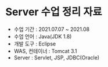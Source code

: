 # Server 수업 정리 자료
- 수업 기간 : 2021.07.07 ~ 2021.08
- 수업 언어 : Java(JDK 1.8)
- 개발 도구 : Eclipse
- WAS, 컨테이너 : Tomcat 3.1
- Server : Servlet, JSP, JDBC(Oracle)
